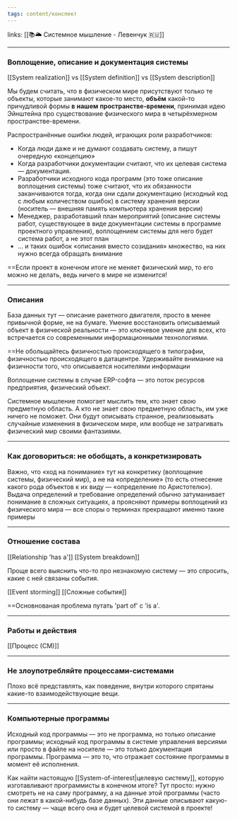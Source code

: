 ```yaml
---
tags: content/конспект
---
```

links: [[📚🌥️ Системное мышление - Левенчук 🇷🇺]]

---

### Воплощение, описание и документация системы
[[System realization]] vs [[System definition]] vs [[System description]]

Мы будем считать, что в физическом мире присутствуют только те объекты, которые занимают какое-то место, **объём** какой-то причудливой формы **в** **нашем** **пространстве-времени**, принимая идею Эйнштейна про существование физического мира в четырёхмерном пространстве-времени.

Распространённые ошибки людей, играющих роли разработчиков:
- Когда люди даже и не думают создавать систему, а пишут очередную «концепцию»
- Когда разработчики документации считают, что их целевая система — документация.
- Разработчики исходного кода программ (это тоже описание воплощения системы) тоже считают, что их обязанности заканчиваются тогда, когда они сдали документацию (исходный код с любым количеством ошибок) в систему хранения версии (носитель — внешняя память компьютера хранения версии)
- Менеджер, разработавший план мероприятий (описание системы работ, существующее в виде документации системы в программе проектного управления), воплощением системы для него будет система работ, а не этот план
- … и таких ошибок «описания вместо созидания» множество, на них нужно всегда обращать внимание

==Если проект в конечном итоге не меняет физический мир, то его можно не делать, ведь ничего в мире не изменится!

---

### Описания
База данных тут — описание ракетного двигателя, просто в менее привычной форме, не на бумаге. Умение восстановить описываемый объект в физической реальности — это ключевое умение для всех, кто встречается со современными информационными технологиями.

==Не обольщайтесь физичностью происходящего в типографии, физичностью происходящего в датацентре. Удерживайте внимание на физичности того, что описывается носителями информации

Воплощение системы в случае ERP-софта — это поток ресурсов предприятия, физический объект.

Системное мышление помогает мыслить тем, кто знает свою предметную область. А кто не знает свою предметную область, им уже ничего не поможет. Они будут описывать странное, реализовывать случайные изменения в физическом мире, или вообще не затрагивать физический мир своими фантазиями.

---

### Как договориться: не обобщать, а конкретизировать
Важно, что «ход на понимание» тут на конкретику (воплощение системы, физический мир), а не на «определение» (то есть отнесение какого рода объектов к их виду — «определение по Аристотелю»). Выдача определений и требование определений обычно затуманивает понимание в сложных ситуациях, а проясняют примеры воплощений из физического мира — все споры о терминах прекращают именно такие примеры

---

### Отношение состава
[[Relationship 'has a']]
[[System breakdown]]

Проще всего выяснить что-то про незнакомую систему — это спросить, какие с ней связаны события.

[[Event storming]]
[[Сложные события]]

==Основнованая проблема путать 'part of' с 'is a'.

---

### Работы и действия
[[Процесс (СМ)]]

---

### Не злоупотребляйте процессами-системами
 Плохо всё представлять, как поведение, внутри которого спрятаны какие-то взаимодействующие вещи.

---

### Компьютерные программы
Исходный код программы — это не программа, но только описание программы; исходный код программы в системе управления версиями или просто в файле на носителе — это только документация программы. Программа — это то, что отражает состояние программы в момент её исполнения.

Как найти настоящую [[System-of-interest|целевую систему]], которую изготавливают программисты в конечном итоге?
Тут просто: нужно смотреть не на саму программу, а на данные этой программы (часто они лежат в какой-нибудь базе данных). Эти данные описывают какую-то систему — чаще всего она и будет целевой системой в проекте!